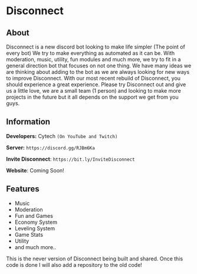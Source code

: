 # Disconnect
## About
Disconnect is a new discord bot looking to make life simpler (The point of every bot) We try to make everything as automated as it can be. With moderation, music, utility, fun modules and much more, we try to fit in a general direction bot that focuses on not one thing. We have many ideas we are thinking about adding to the bot as we are always looking for new ways to improve Disconnect. With our most recent rebuild of Disconnect, you should experience a great experience. Please try Disconnect out and give us a little love, we are a small team (1 person) and looking to make more projects in the future but it all depends on the support we get from you guys.

## Information
**Developers:** Cytech ``(On YouTube and Twitch)``

**Server:** `https://discord.gg/RJBm6Ka`

**Invite Disconnect**: `https://bit.ly/InviteDisconnect`

**Website**: Coming Soon!

## Features
- Music
- Moderation
- Fun and Games
- Economy System
- Leveling System
- Game Stats
- Utility
- and much more..
  
  


This is the never version of Disconnect being built and shared. Once this code is done I will also add a repository to the old code!
